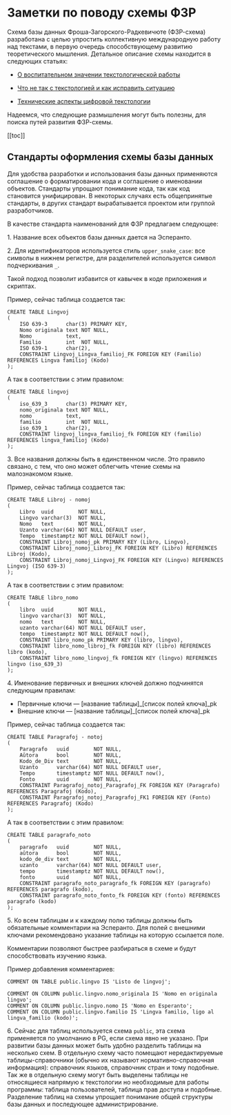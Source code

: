 # Заметки по поводу схемы ФЗР

Схема базы данных Фроша-Загорского-Радкевичюте (ФЗР-схема) разработана с целью упростить коллективную международную работу над текстами, в первую очередь способствующему развитию теоретического мышления. Детальное описание схемы находится в следующих статьях:

* [О воспитательном значении текстологической работы](https://comtext.space/о_воспитательном_значении_текстологической_работы.html)

* [Что не так с текстологией и как исправить ситуацию](https://comtext.space/что_не_так_с_текстологией_и_как_исправить_ситуацию.html)

* [Технические аспекты цифровой текстологии](https://research.comtext.space/технические-аспекты-текстологии.html)

Надеемся, что следующие размышления могут быть полезны, для поиска путей развития ФЗР-схемы.

[[toc]]

## Стандарты оформления схемы базы данных

Для удобства разработки и использования базы данных применяются соглашение о форматировании кода и соглашение о именовании объектов. Стандарты упрощают понимание кода, так как код становится унифицирован. В некоторых случаях есть общепринятые стандарты, в других стандарт вырабатывается проектом или группой разработчиков.

В качестве стандарта наименований для ФЗР предлагаем следующее:

1\. Название всех объектов базы данных дается на Эсперанто.

2\. Для идентификаторов используется стиль `upper_snake_case`: все символы в нижнем регистре, для разделителей используется символ подчеркивания `_`.

Такой подход позволит избавится от кавычек в коде приложения и скриптах.

Пример, сейчас таблица создается так:

```
CREATE TABLE Lingvoj
(
    ISO 639-3      char(3) PRIMARY KEY,
    Nomo originala text NOT NULL,
    Nomo           text,
    Familio        int  NOT NULL,
    ISO 639-1      char(2),
    CONSTRAINT Lingvoj_Lingva_familioj_FK FOREIGN KEY (Familio) REFERENCES Lingva familioj (Kodo)
);
```

А так в соответствии с этим правилом:

```
CREATE TABLE lingvoj
(
    iso_639_3      char(3) PRIMARY KEY,
    nomo_originala text NOT NULL,
    nomo           text,
    familio        int  NOT NULL,
    iso_639_1      char(2),
    CONSTRAINT lingvoj_lingva_familioj_fk FOREIGN KEY (familio) REFERENCES lingva_familioj (Kodo)
);
```

3\. Все названия должны быть в единственном числе. Это правило связано, с тем, что оно может облегчить чтение схемы на малознакомом языке.

Пример, сейчас таблица создается так:

```
CREATE TABLE Libroj - nomoj
(
    Libro  uuid        NOT NULL,
    Lingvo varchar(3)  NOT NULL,
    Nomo   text        NOT NULL,
    Uzanto varchar(64) NOT NULL DEFAULT user,
    Tempo  timestamptz NOT NULL DEFAULT now(),
    CONSTRAINT Libroj_nomoj_pk PRIMARY KEY (Libro, Lingvo),
    CONSTRAINT Libroj_nomoj_Libroj_FK FOREIGN KEY (Libro) REFERENCES Libroj (Kodo),
    CONSTRAINT Libroj_nomoj_Lingvoj_FK FOREIGN KEY (Lingvo) REFERENCES Lingvoj (ISO 639-3)
);
```

А так в соответствии с этим правилом:

```
CREATE TABLE libro_nomo
(
    libro  uuid        NOT NULL,
    lingvo varchar(3)  NOT NULL,
    nomo   text        NOT NULL,
    uzanto varchar(64) NOT NULL DEFAULT user,
    tempo  timestamptz NOT NULL DEFAULT now(),
    CONSTRAINT libro_nomo_pk PRIMARY KEY (libro, lingvo),
    CONSTRAINT libro_nomo_libroj_fk FOREIGN KEY (libro) REFERENCES libro (kodo),
    CONSTRAINT libro_nomo_lingvoj_fk FOREIGN KEY (lingvo) REFERENCES lingvo (iso_639_3)
);
```

4\. Именование первичных и внешних ключей должно подчинятся следующим правилам:

* Первичные ключи — [название таблицы]_[список полей ключа]_pk
* Внешние ключи — [название таблицы]_[список полей ключа]_pk

Пример, сейчас таблица создается так:

```
CREATE TABLE Paragrafoj - notoj
(
    Paragrafo   uuid        NOT NULL,
    Aŭtora      bool        NOT NULL,
    Kodo_de_Div text        NOT NULL,
    Uzanto      varchar(64) NOT NULL DEFAULT user,
    Tempo       timestamptz NOT NULL DEFAULT now(),
    Fonto       uuid        NOT NULL,
    CONSTRAINT Paragrafoj_notoj_Paragrafoj_FK FOREIGN KEY (Paragrafo) REFERENCES Paragrafoj (Kodo),
    CONSTRAINT Paragrafoj_notoj_Paragrafoj_FK1 FOREIGN KEY (Fonto) REFERENCES Paragrafoj (Kodo)
);
```

А так в соответствии с этим правилом:

```
CREATE TABLE paragrafo_noto
(
    paragrafo   uuid        NOT NULL,
    aŭtora      bool        NOT NULL,
    kodo_de_div text        NOT NULL,
    uzanto      varchar(64) NOT NULL DEFAULT user,
    tempo       timestamptz NOT NULL DEFAULT now(),
    fonto       uuid        NOT NULL,
    CONSTRAINT paragrafo_noto_paragrafo_fk FOREIGN KEY (paragrafo) REFERENCES paragrafo (kodo),
    CONSTRAINT paragrafo_noto_fonto_fk FOREIGN KEY (fonto) REFERENCES paragrafo (kodo)
);
```

5\. Ко всем таблицам и к каждому полю таблицы должны быть обязательные комментарии на Эсперанто. Для полей с внешними ключами рекомендовано указание таблицы на которую ссылается поле.

Комментарии позволяют быстрее разбираться в схеме и будут способствовать изучению языка.

Пример добавления комментариев:

```
COMMENT ON TABLE public.lingvo IS 'Listo de lingvoj';

COMMENT ON COLUMN public.lingvo.nomo_originala IS 'Nomo en originala lingvo';
COMMENT ON COLUMN public.lingvo.nomo IS 'Nomo en Esperanto';
COMMENT ON COLUMN public.lingvo.familio IS 'Lingva familio, ligo al lingva_familio (kodo)';
```

6\. Сейчас для таблиц используется схема `public`, эта схема применяется по умолчанию в PG, если схема явно не указано. При развитии базы данных может быть удобно разделить таблицы на несколько схем. В отдельную схему часто помещают нередактируемые таблицы-справочники (обычно их называют нормативно-справочная информация): справочник языков, справочник стран и тому подобные. Так же в отдельную схему могут быть выделены таблицы не относящиеся напрямую к текстологии но необходимые для работы программы: таблица пользователей, таблица прав доступа и подобные. Разделение таблиц на схемы упрощает понимание общей структуры базы данных и последующее администрирование.


